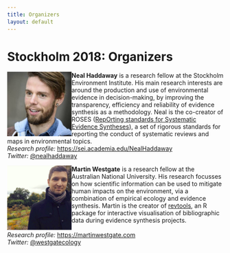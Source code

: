 ```yaml
---
title: Organizers
layout: default
---
```

# Stockholm 2018: Organizers

<img align="left" width="150" height="150" src="/events/2019-04-canberra/people/Haddaway_Neal.jpg" alt="Neal Haddaway"/><b>Neal Haddaway</b> is a research fellow at the Stockholm Environment Institute. His main research interests are around the production and use of environmental evidence in decision-making, by improving the transparency, efficiency and reliability of evidence synthesis as a methodology. Neal is the co-creator of ROSES (<a href="http://www.roses-reporting.com" target="_blank" rel="noopener">RepOrting standards for Systematic Evidence Syntheses</a>), a set of rigorous standards for reporting the conduct of systematic reviews and maps in environmental topics.  
<em>Research profile:</em> <a href="https://sei.academia.edu/NealHaddaway" target="_blank" rel="noopener">https://sei.academia.edu/NealHaddaway</a>  
<em>Twitter:</em> <a href="https://twitter.com/nealhaddaway" target="_blank" rel="noopener">@nealhaddaway</a>

<img align="left" width="150" height="150" src="/events/2019-04-canberra/people/Westgate_Martin.jpg" alt="Martin Westgate"/><b>Martin Westgate</b> is a research fellow at the Australian National University. His research focusses on how scientific information can be used to mitigate human impacts on the environment, via a combination of empirical ecology and evidence synthesis. Martin is the creator of <a href="https://revtools.net" target="_blank" rel="noopener">revtools</a>, an R package for interactive visualisation of bibliographic data during evidence synthesis projects.<br><br>
<em>Research profile:</em> <a href="https://martinwestgate.com" target="_blank" rel="noopener">https://martinwestgate.com</a>  
<em>Twitter:</em> <a href="https://twitter.com/westgatecology" target="_blank" rel="noopener">@westgatecology</a>